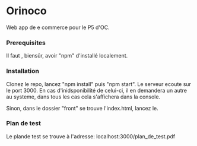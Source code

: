 # Orinoco #

Web app de e commerce pour le P5 d'OC.

### Prerequisites ###

Il faut , biensûr, avoir "npm" d'installé localement.

### Installation ###

Clonez le repo, lancez "npm install" puis "npm start".
Le serveur ecoute sur le port 3000.
En cas d'inidsponibilité de celui-ci, il en demandera un autre au systeme, dans tous les cas cela s'affichera dans la console.

Sinon, dans le dossier "front" se trouve l'index.html, lancez le.

### Plan de test ###
Le plande test se trouve à l'adresse: localhost:3000/plan_de_test.pdf


